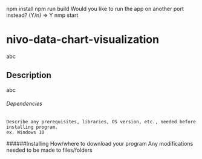 npm install
npm run build
Would you like to run the app on another port instead? (Y/n) => Y
nmp start 

# nivo-data-chart-visualization
abc
## Description
abc
###### Dependencies
    Describe any prerequisites, libraries, OS version, etc., needed before installing program.
    ex. Windows 10
######Installing
    How/where to download your program
    Any modifications needed to be made to files/folders
